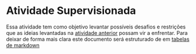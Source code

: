 # Atividade Supervisionada
Essa atividade tem como objetivo levantar possíveis desafios e restrições que as ideias levantadas na [atividade anterior](#) possam vir a enfrentar. Para deixar de forma mais clara este documento será estruturado de em [tabelas de markdown](https://www.markdownguide.org/extended-syntax/)